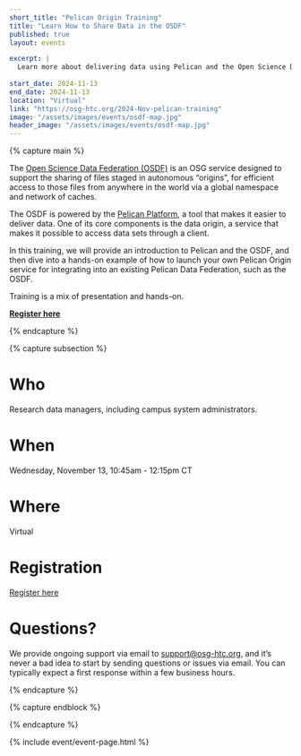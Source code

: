 ```yaml
---
short_title: "Pelican Origin Training"
title: "Learn How to Share Data in the OSDF"
published: true
layout: events

excerpt: |
  Learn more about delivering data using Pelican and the Open Science Data Federation
    
start_date: 2024-11-13
end_date: 2024-11-13
location: "Virtual"
link: "https://osg-htc.org/2024-Nov-pelican-training"
image: "/assets/images/events/osdf-map.jpg"
header_image: "/assets/images/events/osdf-map.jpg"
---
```


{% capture main %}

The [Open Science Data Federation (OSDF)](https://osg-htc.org/services/osdf.html) 
is an OSG service designed to support the sharing of files staged in 
autonomous “origins”, for efficient access to those files from anywhere 
in the world via a global namespace and network of caches. 

The OSDF is powered by the [Pelican Platform](https://pelicanplatform.org/),
 a tool that makes it easier to deliver data. One of its core components is 
the data origin, a service that makes it possible to access data sets 
through a client. 

In this training, we will provide an introduction to Pelican and the OSDF, and 
then dive into a hands-on example of how 
to launch your own Pelican Origin service for integrating into an existing Pelican Data 
Federation, such as the OSDF.

Training is a mix of presentation and hands-on. 

**[Register here](https://osg-htc.org/2024-Nov-pelican-training)**

{% endcapture %}


{% capture subsection %}
# Who

Research data managers, including campus system administrators. 

# When

Wednesday, November 13, 10:45am - 12:15pm CT

# Where

Virtual

# Registration

[Register here](https://osg-htc.org/2024-Nov-pelican-training)

# Questions?

We provide ongoing support via email to <support@osg-htc.org>, and it’s never a bad idea to start by sending questions or issues via email. You can typically expect a first response within a few business hours.

{% endcapture %}

{% capture endblock %}


{% endcapture %}

{% include event/event-page.html %}
